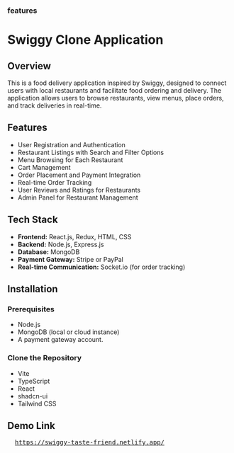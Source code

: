 ### features
# Swiggy Clone Application

## Overview
This is a food delivery application inspired by Swiggy, designed to connect users with local restaurants and facilitate food ordering and delivery. The application allows users to browse restaurants, view menus, place orders, and track deliveries in real-time.

## Features
- User Registration and Authentication
- Restaurant Listings with Search and Filter Options
- Menu Browsing for Each Restaurant
- Cart Management
- Order Placement and Payment Integration
- Real-time Order Tracking
- User Reviews and Ratings for Restaurants
- Admin Panel for Restaurant Management

## Tech Stack
- **Frontend:** React.js, Redux, HTML, CSS
- **Backend:** Node.js, Express.js
- **Database:** MongoDB
- **Payment Gateway:** Stripe or PayPal
- **Real-time Communication:** Socket.io (for order tracking)

## Installation

### Prerequisites
- Node.js
- MongoDB (local or cloud instance)
- A payment gateway account.

### Clone the Repository


- Vite
- TypeScript
- React
- shadcn-ui
- Tailwind CSS

## Demo Link
<pre>
  <a href = "https://swiggy-taste-friend.netlify.app/">https://swiggy-taste-friend.netlify.app/</a>
</pre>


